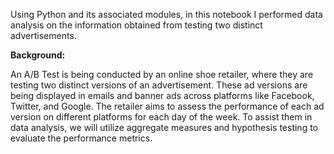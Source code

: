 Using Python and its associated modules, in this notebook I performed data analysis on the information obtained from testing two distinct advertisements.

**Background:**

An A/B Test is being conducted by an online shoe retailer, where they are testing two distinct versions of an advertisement. These ad versions are being displayed in emails and banner ads across platforms like Facebook, Twitter, and Google. The retailer aims to assess the performance of each ad version on different platforms for each day of the week. 
To assist them in data analysis, we will utilize aggregate measures and hypothesis testing to evaluate the performance metrics.
